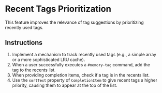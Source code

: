 # Recent Tags Prioritization

This feature improves the relevance of tag suggestions by prioritizing recently used tags.

## Instructions

1.  Implement a mechanism to track recently used tags (e.g., a simple array or a more sophisticated LRU cache).
2.  When a user successfully executes a `#memory-tag` command, add the tag to the recents list.
3.  When providing completion items, check if a tag is in the recents list.
4.  Use the `sortText` property of `CompletionItem` to give recent tags a higher priority, causing them to appear at the top of the list.
